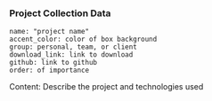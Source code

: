 ### Project Collection Data

``` 
name: "project name"
accent_color: color of box background
group: personal, team, or client
download_link: link to download
github: link to github
order: of importance
```

Content: 
Describe the project and technologies used